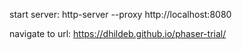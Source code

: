 start server: 
  http-server --proxy http://localhost:8080

navigate to url:
https://dhildeb.github.io/phaser-trial/
